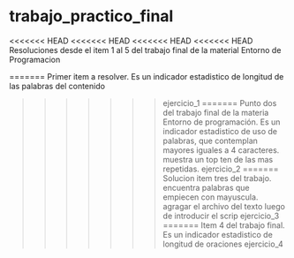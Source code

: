 # trabajo_practico_final
<<<<<<< HEAD
<<<<<<< HEAD
<<<<<<< HEAD
<<<<<<< HEAD
Resoluciones desde el item 1 al 5 del trabajo final de la material Entorno de Programacion

=======
Primer item a resolver. Es un indicador estadistico de longitud de las palabras del contenido
>>>>>>> ejercicio_1
=======
Punto dos del trabajo final de la materia Entorno de programación. Es un indicador estadistico de uso de palabras, que contemplan mayores iguales a 4 caracteres. muestra un top ten de las mas repetidas.
>>>>>>> ejercicio_2
=======
Solucion item tres del trabajo. encuentra palabras que empiecen con mayuscula. agragar el archivo del texto luego de introducir el scrip
>>>>>>> ejercicio_3
=======
Item 4 del trabajo final. Es un indicador estadistico de longitud de oraciones
>>>>>>> ejercicio_4
